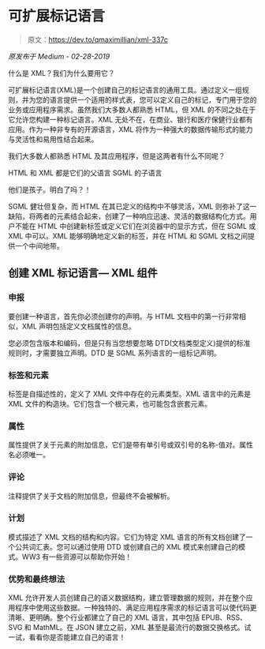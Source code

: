 # 可扩展标记语言

> 原文：<https://dev.to/qmaximillian/xml-337c>

*原发布于 Medium - 02-28-2019*

什么是 XML？我们为什么要用它？

可扩展标记语言(XML)是一个创建自己的标记语言的通用工具。通过定义一组规则，并为您的语言提供一个适用的样式表，您可以定义自己的标记，专门用于您的业务或应用程序需求。虽然我们大多数人都熟悉 HTML，但 XML 的不同之处在于它允许您构建一种标记语言。XML 无处不在，在商业、银行和医疗保健行业都有应用。作为一种非专有的开源语言，XML 将作为一种强大的数据传输形式的能力与灵活性和易用性结合起来。

我们大多数人都熟悉 HTML 及其应用程序，但是这两者有什么不同呢？

HTML 和 XML 都是它们的父语言 SGML 的子语言

他们是孩子。明白了吗？！

SGML 健壮但复杂，而 HTML 在其已定义的结构中不够灵活，XML 则弥补了这一缺陷，将两者的元素结合起来，创建了一种响应迅速、灵活的数据结构化方式。用户不能在 HTML 中创建新标签或定义它们在浏览器中的显示方式，但在 SGML 或 XML 中可以。XML 能够明确地定义新的标签，并在 HTML 和 SGML 文档之间提供一个中间地带。

## 创建 XML 标记语言— XML 组件

### 申报

要创建一种语言，首先你必须创建你的声明。与 HTML 文档中的第一行非常相似，XML 声明包括定义文档属性的信息。

您必须包含版本和编码，但是只有当您想要忽略 DTD(文档类型定义)提供的标准规则时，才需要独立声明。DTD 是 SGML 系列语言的一组标记声明。

### 标签和元素

标签是自描述性的，定义了 XML 文件中存在的元素类型。XML 语言中的元素是 XML 文件的构造块。它们包含一个根元素，也可能包含嵌套元素。

### 属性

属性提供了关于元素的附加信息，它们是带有单引号或双引号的名称-值对。属性名必须唯一。

### 评论

注释提供了关于文档的附加信息，但最终不会被解析。

### 计划

模式描述了 XML 文档的结构和内容。它们为特定 XML 语言的所有文档创建了一个公共词汇表。您可以通过使用 DTD 或创建自己的 XML 模式来创建自己的模式。WW3 有一些资源可以帮助你开始！

### 优势和最终想法

XML 允许开发人员创建自己的语义数据结构，建立管理数据的规则，并在整个应用程序中使用这些数据。一种独特的、满足应用程序需求的标记语言可以使代码更清晰、更明确。整个行业都建立了自己的 XML 语言，其中包括 EPUB、RSS、SVG 和 MathML。在 JSON 建立之前，XML 甚至是最流行的数据交换格式。试一试，看看你是否能建立自己的语言！